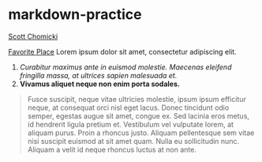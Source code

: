 # markdown-practice
[Scott Chomicki](https://www.linkedin.com/in/schomicki/)

[Favorite Place](https://hips.hearstapps.com/hmg-prod.s3.amazonaws.com/images/gettyimages-740519873-1623751645.jpg?crop=1.00xw:1.00xh;0,0&resize=640:*)
 Lorem ipsum dolor sit amet, consectetur adipiscing elit. 
1. *Curabitur maximus ante in euismod molestie. Maecenas eleifend fringilla massa, at ultrices sapien malesuada et.*
3. **Vivamus aliquet neque non enim porta sodales.** 
> Fusce suscipit, neque vitae ultricies molestie, ipsum ipsum efficitur neque, at consequat orci nisl eget lacus. Donec tincidunt odio semper, egestas augue sit amet, congue ex. Sed lacinia eros metus, id hendrerit ligula pretium et. 
Vestibulum vel vulputate lorem, at aliquam purus. Proin a rhoncus justo. Aliquam pellentesque sem vitae nisi suscipit euismod at sit amet quam. Nulla eu sollicitudin nunc. Aliquam a velit id neque rhoncus luctus at non ante.
